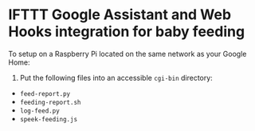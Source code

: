 # IFTTT Google Assistant and Web Hooks integration for baby feeding

To setup on a Raspberry Pi located on the same network as your Google Home:

1. Put the following files into an accessible `cgi-bin` directory:
 - `feed-report.py`
 - `feeding-report.sh`
 - `log-feed.py`
 - `speek-feeding.js`

